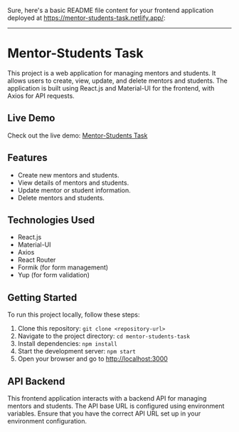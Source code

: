 Sure, here's a basic README file content for your frontend application deployed at https://mentor-students-task.netlify.app/:

---

# Mentor-Students Task

This project is a web application for managing mentors and students. It allows users to create, view, update, and delete mentors and students. The application is built using React.js and Material-UI for the frontend, with Axios for API requests.

## Live Demo

Check out the live demo: [Mentor-Students Task](https://mentor-students-task.netlify.app/)

## Features

- Create new mentors and students.
- View details of mentors and students.
- Update mentor or student information.
- Delete mentors and students.

## Technologies Used

- React.js
- Material-UI
- Axios
- React Router
- Formik (for form management)
- Yup (for form validation)

## Getting Started

To run this project locally, follow these steps:

1. Clone this repository: `git clone <repository-url>`
2. Navigate to the project directory: `cd mentor-students-task`
3. Install dependencies: `npm install`
4. Start the development server: `npm start`
5. Open your browser and go to [http://localhost:3000](http://localhost:3000)

## API Backend

This frontend application interacts with a backend API for managing mentors and students. The API base URL is configured using environment variables. Ensure that you have the correct API URL set up in your environment configuration.

